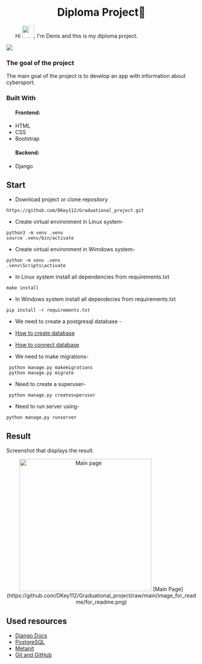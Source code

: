 <h1 align="center">Diploma Project📝</h1>

<ul>
  Hi <img src="https://github.com/blackcater/blackcater/raw/main/images/Hi.gif" height="32"/>, I'm Denis and this is my 
   diploma project.
</ul>

<img src="https://badges.frapsoft.com/os/v1/open-source.svg?v=103" >

<h3>The goal of the project</h3>
  The main goal of the project is to develop an app with information about cybersport.

<h3>Built With</h3>

<ul>
  <h4>Frontend:</h4>
  <li>HTML</li>
  <li>CSS</li>
  <li>Bootstrap</li>
  <h4>Backend:</h4>
  <li>Django</li>
</ul>

## Start

- Download project or clone repository
```
https://github.com/DKey112/Graduational_project.git
```
- Create virtual environment in Linux system-
```
python3 -m venv .venv
source .venv/bin/activate
```
- Create virtual environment in Wimdows system-
```
python -m venv .venv
.venv\Scripts\activate
```
- In Linux system install all dependencies from requirements.txt
```
make install
```
- In Windows system install all dependecies from requirements.txt
```
pip install -r requirements.txt
```
- We need to create a postgresql database  -
- <a href="https://www.postgresql.org/docs/current/sql-createdatabase.html">How to create database</a>
- <a href="https://docs.djangoproject.com/en/4.2/ref/databases/">How to connect database</a>

- We need to make migrations-
```
 python manage.py makemigrations
 python manage.py migrate
```
- Need to create a superuser-
```
 python manage.py createsuperuser
```
- Need to run server using-
```
python manage.py runserver
```
## Result
Screenshot that displays the result.
<p align="center">
<img src="https://github.com/DKey112/Graduational_project/tree/main/image_for_readme/for_readme.png"  width="350" alt="Main page"/>
[Main Page](https://github.com/DKey112/Graduational_project/raw/main/image_for_readme/for_readme.png)
</p>

## Used resources

- [Django Docs](https://docs.djangoproject.com/en/4.2/)
- [PostgreSQL](https://www.postgresql.org/docs/current/sql-createdatabase.html)
- [Metanit](metanit.com)
- [Git and GitHub](https://www.digitalocean.com/community/tutorials/how-to-use-git-a-reference-guide) 
